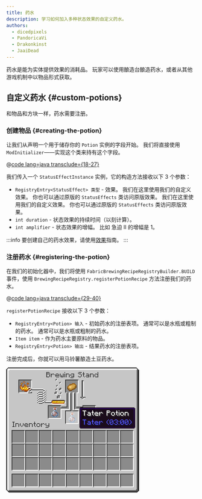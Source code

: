 ```yaml
---
title: 药水
description: 学习如何加入多种状态效果的自定义药水。
authors:
  - dicedpixels
  - PandoricaVi
  - Drakonkinst
  - JaaiDead
---
```


药水是能为实体提供效果的消耗品。 玩家可以使用酿造台酿造药水，或者从其他游戏机制中以物品形式获取。

## 自定义药水 {#custom-potions}

和物品和方块一样，药水需要注册。

### 创建物品 {#creating-the-potion}

让我们从声明一个用于储存你的 `Potion` 实例的字段开始。 我们将直接使用 `ModInitializer`——实现这个类来持有这个字段。

@[code lang=java transclude={18-27}](@/reference/latest/src/main/java/com/example/docs/potion/FabricDocsReferencePotions.java)

我们传入一个 `StatusEffectInstance` 实例，它的构造方法接收以下 3 个参数：

- `RegistryEntry<StatusEffect> 类型` - 效果。 我们在这里使用我们的自定义效果。 你也可以通过原版的 `StatusEffects` 类访问原版效果。 我们在这里使用我们的自定义效果。 你也可以通过原版的 `StatusEffects` 类访问原版效果。
- `int duration` - 状态效果的持续时间（以刻计算）。
- `int amplifier` - 状态效果的增幅。 比如 急迫 II 的增幅是 1。

:::info
要创建自己的药水效果，请使用[效果](../entities/effects)指南。
:::

### 注册药水 {#registering-the-potion}

在我们的初始化器中，我们将使用 `FabricBrewingRecipeRegistryBuilder.BUILD` 事件，使用 `BrewingRecipeRegistry.registerPotionRecipe` 方法注册我们的药水。

@[code lang=java transclude={29-40}](@/reference/latest/src/main/java/com/example/docs/potion/FabricDocsReferencePotions.java)

`registerPotionRecipe` 接收以下 3 个参数：

- `RegistryEntry<Potion> 输入` - 初始药水的注册表项。 通常可以是水瓶或粗制的药水。 通常可以是水瓶或粗制的药水。
- `Item item` - 作为药水主要原料的物品。
- `RegistryEntry<Potion> 输出` - 结果药水的注册表项。

注册完成后，你就可以用马铃薯酿造土豆药水。

![玩家物品栏内的效果](/assets/develop/tater-potion.png)
